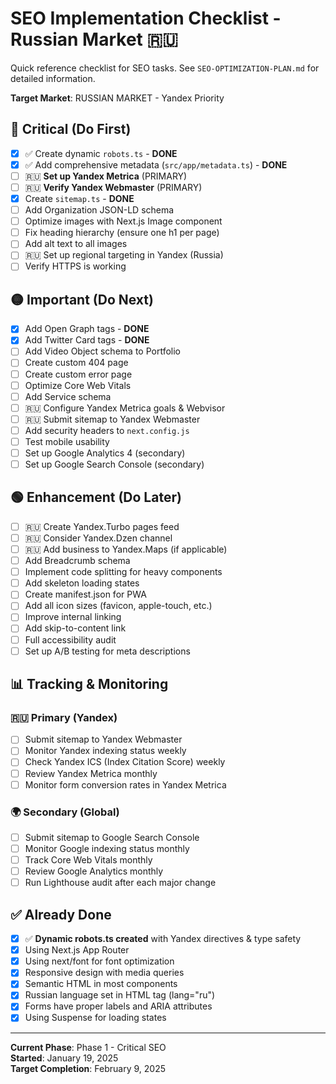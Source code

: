 # SEO Implementation Checklist - Russian Market 🇷🇺

Quick reference checklist for SEO tasks. See `SEO-OPTIMIZATION-PLAN.md` for detailed information.

**Target Market**: RUSSIAN MARKET - Yandex Priority

## 🔴 Critical (Do First)

- [x] ✅ Create dynamic `robots.ts` - **DONE**
- [x] ✅ Add comprehensive metadata (`src/app/metadata.ts`) - **DONE**
- [ ] 🇷🇺 **Set up Yandex Metrica** (PRIMARY)
- [ ] 🇷🇺 **Verify Yandex Webmaster** (PRIMARY)
- [x] Create `sitemap.ts` - **DONE**
- [ ] Add Organization JSON-LD schema
- [ ] Optimize images with Next.js Image component
- [ ] Fix heading hierarchy (ensure one h1 per page)
- [ ] Add alt text to all images
- [ ] 🇷🇺 Set up regional targeting in Yandex (Russia)
- [ ] Verify HTTPS is working

## 🟡 Important (Do Next)

- [x] Add Open Graph tags - **DONE**
- [x] Add Twitter Card tags - **DONE**
- [ ] Add Video Object schema to Portfolio
- [ ] Create custom 404 page
- [ ] Create custom error page
- [ ] Optimize Core Web Vitals
- [ ] Add Service schema
- [ ] 🇷🇺 Configure Yandex Metrica goals & Webvisor
- [ ] 🇷🇺 Submit sitemap to Yandex Webmaster
- [ ] Add security headers to `next.config.js`
- [ ] Test mobile usability
- [ ] Set up Google Analytics 4 (secondary)
- [ ] Set up Google Search Console (secondary)

## 🟢 Enhancement (Do Later)

- [ ] 🇷🇺 Create Yandex.Turbo pages feed
- [ ] 🇷🇺 Consider Yandex.Dzen channel
- [ ] 🇷🇺 Add business to Yandex.Maps (if applicable)
- [ ] Add Breadcrumb schema
- [ ] Implement code splitting for heavy components
- [ ] Add skeleton loading states
- [ ] Create manifest.json for PWA
- [ ] Add all icon sizes (favicon, apple-touch, etc.)
- [ ] Improve internal linking
- [ ] Add skip-to-content link
- [ ] Full accessibility audit
- [ ] Set up A/B testing for meta descriptions

## 📊 Tracking & Monitoring

### 🇷🇺 Primary (Yandex)
- [ ] Submit sitemap to Yandex Webmaster
- [ ] Monitor Yandex indexing status weekly
- [ ] Check Yandex ICS (Index Citation Score) weekly
- [ ] Review Yandex Metrica monthly
- [ ] Monitor form conversion rates in Yandex Metrica

### 🌍 Secondary (Global)
- [ ] Submit sitemap to Google Search Console
- [ ] Monitor Google indexing status monthly
- [ ] Track Core Web Vitals monthly
- [ ] Review Google Analytics monthly
- [ ] Run Lighthouse audit after each major change

## ✅ Already Done

- [x] ✅ **Dynamic robots.ts created** with Yandex directives & type safety
- [x] Using Next.js App Router
- [x] Using next/font for font optimization
- [x] Responsive design with media queries
- [x] Semantic HTML in most components
- [x] Russian language set in HTML tag (lang="ru")
- [x] Forms have proper labels and ARIA attributes
- [x] Using Suspense for loading states

---

**Current Phase**: Phase 1 - Critical SEO  
**Started**: January 19, 2025  
**Target Completion**: February 9, 2025
